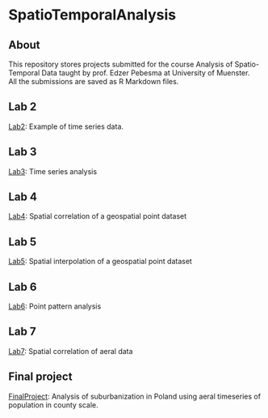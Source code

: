# SpatioTemporalAnalysis

## About
This repository stores projects submitted for the course Analysis of Spatio-Temporal Data taught by prof. Edzer Pebesma at University of Muenster.\
All the submissions are saved as R Markdown files.

## Lab 2
[Lab2](https://github.com/katarzynagoch/SpatioTemporalAnalysis/blob/main/Lab2/Lab2_Time_series_Katarzyna_Goch.Rmd): Example of time series data.
## Lab 3
[Lab3](https://github.com/katarzynagoch/SpatioTemporalAnalysis/blob/main/Lab3/Lab3_Analyse_your_own_time_series_Katarzyna_Goch.Rmd): Time series analysis
## Lab 4
[Lab4](https://github.com/katarzynagoch/SpatioTemporalAnalysis/blob/main/Lab4/Lab4_Spatial_correlation_of_your_own_dataset_v1_Katarzyna_Goch.Rmd): Spatial correlation of a geospatial point dataset
## Lab 5
[Lab5](https://github.com/katarzynagoch/SpatioTemporalAnalysis/blob/main/Lab5/Lab5_Spatial_interpolation_of_your_own_dataset_Chernobyl_Katarzyna_Goch.Rmd): Spatial interpolation of a geospatial point dataset
## Lab 6
[Lab6](https://github.com/katarzynagoch/SpatioTemporalAnalysis/blob/main/Lab6/Lab6_Work_with_your_own_point_pattern_data_Katarzyna_Goch_v1.Rmd): Point pattern analysis
## Lab 7
[Lab7](https://github.com/katarzynagoch/SpatioTemporalAnalysis/tree/main/Lab7): Spatial correlation of aeral data
## Final project
[FinalProject](https://github.com/katarzynagoch/SpatioTemporalAnalysis/blob/main/FinalProject/Katarzyna_Goch_Final_Project_final.Rmd): Analysis of suburbanization in Poland using aeral timeseries of population in county scale.
